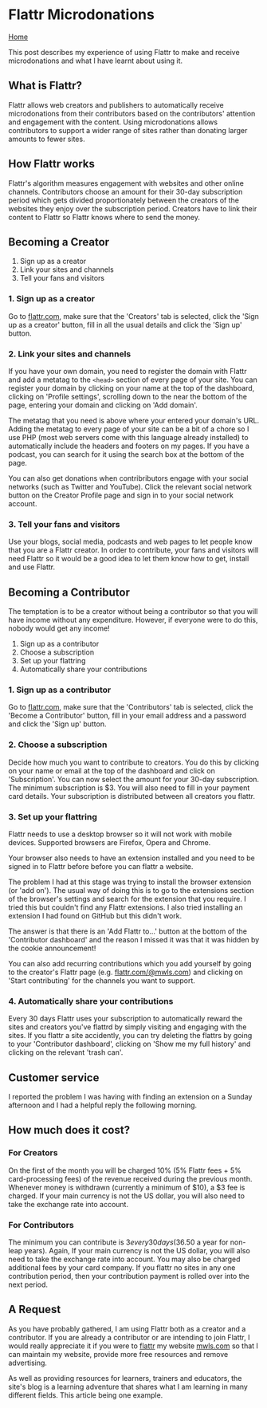 <link rel="StyleSheet" href="css/pdf.css" type="text/css">

# Flattr Microdonations
[Home](https://mwlsdotcom.github.io/)

This post describes my experience of using Flattr to make and receive microdonations and what I have learnt about using it.

## What is Flattr?

Flattr allows web creators and publishers to automatically receive microdonations from their contributors based on the contributors' attention and engagement with the content. Using microdonations allows contributors to support a wider range of sites rather than donating larger amounts to fewer sites.

## How Flattr works

Flattr's algorithm measures engagement with websites and other online channels. Contributors choose an amount for their 30-day subscription period which gets divided proportionately between the creators of the websites they enjoy over the subscription period. Creators have to link their content to Flattr so Flattr knows where to send the money.

## Becoming a Creator

1. Sign up as a creator
2. Link your sites and channels
3. Tell your fans and visitors

### 1. Sign up as a creator

Go to [flattr.com](https://flattr.com/), make sure that the 'Creators' tab is selected, click the 'Sign up as a creator' button, fill in all the usual details and click the 'Sign up' button.

### 2. Link your sites and channels

If you have your own domain, you need to register the domain with Flattr and add a metatag to the ```<head>``` section of every page of your site. You can register your domain by clicking on your name at the top of the dashboard, clicking on 'Profile settings', scrolling down to the near the bottom of the page, entering your domain and clicking on 'Add domain'.

The metatag that you need is above where your entered your domain's URL. Adding the metatag to every page of your site can be a bit of a chore so I use PHP (most web servers come with this language already installed) to automatically include the headers and footers on my pages. If you have a podcast, you can search for it using the search box at the bottom of the page.

You can also get donations when contribributors engage with your social networks (such as Twitter and YouTube). Click the relevant social network button on the Creator Profile page and sign in to your social network account.

### 3. Tell your fans and visitors

Use your blogs, social media, podcasts and web pages to let people know that you are a Flattr creator. In order to contribute, your fans and visitors will need Flattr so it would be a good idea to let them know how to get, install and use Flattr.

## Becoming a Contributor

The temptation is to be a creator without being a contributor so that you will have income without any expenditure. However, if everyone were to do this, nobody would get any income!

1. Sign up as a contributor
2. Choose a subscription
3. Set up your flattring
4. Automatically share your contributions

### 1. Sign up as a contributor

Go to [flattr.com](https://flattr.com/), make sure that the 'Contributors' tab is selected, click the 'Become a Contributor' button, fill in your email address and a password and click the 'Sign up' button.


### 2. Choose a subscription

Decide how much you want to contribute to creators. You do this by clicking on your name or email at the top of the dashboard and click on 'Subscription'. You can now select the amount for your 30-day subscription. The minimum subscription is $3. You will also need to fill in your payment card details. Your subscription is distributed between all creators you flattr.

### 3. Set up your flattring

Flattr needs to use a desktop browser so it will not work with mobile devices. Supported browsers are Firefox, Opera and Chrome. 

Your browser also needs to have an extension installed and you need to be signed in to Flattr before before you can flattr a website.

The problem I had at this stage was trying to install the browser extension (or 'add on'). The usual way of doing this is to go to the extensions section of the browser's settings and search for the extension that you require. I tried this but couldn't find any Flattr extensions. I also tried installing an extension I had found on GitHub but this didn't work.

The answer is that there is an 'Add Flattr to...' button at the bottom of the 'Contributor dashboard' and the reason I missed it was that it was hidden by the cookie announcement!

You can also add recurring contributions which you add yourself by going to the creator's Flattr page (e.g. <a href=https://flattr.com/@mwls.com>flattr.com/@mwls.com</a>) and clicking on 'Start contributing' for the channels you want to support.

### 4. Automatically share your contributions

Every 30 days Flattr uses your subscription to automatically reward the sites and creators you've flattrd by simply visiting and engaging with the sites. If you flattr a site accidently, you can try deleting the flattrs by going to your 'Contributor dashboard', clicking on 'Show me my full history' and clicking on the relevant 'trash can'.
 
## Customer service

I reported the problem I was having with finding an extension on a Sunday afternoon and I had a helpful reply the following morning.

## How much does it cost?

### For Creators

On the first of the month you will be charged 10% (5% Flattr fees + 5% card-processing fees) of the revenue received during the previous month. Whenever money is withdrawn (currently a minimum of $10), a $3 fee is charged. If your main currency is not the US dollar, you will also need to take the exchange rate into account.
 
### For Contributors

The minimum you can contribute is $3 every 30 days ($36.50 a year for non-leap years). Again, If your main currency is not the US dollar, you will also need to take the exchange rate into account. You may also be charged additional fees by your card company. If you flattr no sites in any one contribution period, then your contribution payment is rolled over into the next period.

## A Request

As you have probably gathered, I am using Flattr both as a creator and a contributor. If you are already a contributor or are intending to join Flattr, I would really appreciate it if you were to [flattr](https://flattr.com/@mwls.com) my website [mwls.com](https://mwls.com) so that I can maintain my website, provide more free resources and remove advertising.

As well as providing resources for learners, trainers and educators, the site's blog is a learning adventure that shares what I am learning in many different fields. This article being one example.
